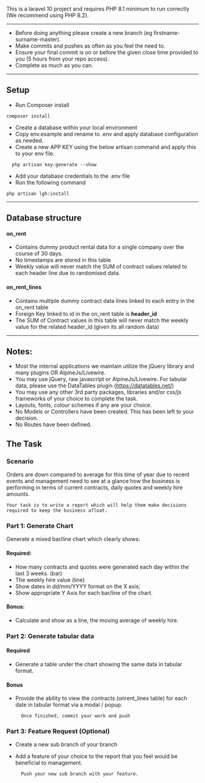 This is a laravel 10 project and requires PHP 8.1 minimum to run correctly (We recommend using PHP 8.2).

---

- Before doing anything please create a new branch (eg firstname-surname-master).
- Make commits and pushes as often as you feel the need to.
- Ensure your final commit is on or before the given close time provided to you (5 hours from your repo access).
- Complete as much as you can.

---

## Setup

- Run Composer install
```
composer install
```
- Create a database within your local environment
- Copy env.example and rename to .env and apply database configuration as needed.
- Create a new APP KEY using the below artisan command and apply this to your env file.
```
  php artisan key:generate --show
```
- Add your database credentials to the .env file
- Run the following command
```
php artisan lgh:install
```

---

## Database structure

#### on_rent

- Contains dummy product rental data for a single company over the course of 30 days.
- No timestamps are stored in this table
- Weekly value will never match the SUM of contract values related to each header line due to randomised data.

#### on_rent_lines

- Contains multiple dummy contract data lines linked to each entry in the on_rent table
- Foreign Key linked to id in the on_rent table is **header_id**
- The SUM of Contract values in this table will never match the weekly value for the related header_id (given its all random data)
---

## Notes:

- Most the internal applications we maintain utilize the jQuery library and many plugins OR AlpineJs/Livewire.
- You may use jQuery, raw javascript or AlpineJs/Livewire. For tabular data, please use the DataTables plugin (https://datatables.net/)
- You may use any other 3rd party packages, libraries and/or css/js frameworks of your choice to complete the task.
- Layouts, fonts, colour schemes if any are your choice.
- No Models or Controllers have been created. This has been left to your decision.
- No Routes have been defined.

## The Task

### Scenario

Orders are down compared to average for this time of year due to recent events and management need to see at a glance how the business is performing in terms of current contracts, daily quotes and weekly hire amounts.

    Your task is to write a report which will help them make decisions required to keep the business afloat.

### Part 1: Generate Chart

Generate a mixed bar/line chart which clearly shows:

#### Required:

- How many contracts and quotes were generated each day within the last 3 weeks. (bar)
- The weekly hire value (line)
- Show dates in dd/mm/YYYY format on the X axis;
- Show appropriate Y Axis for each bar/line of the chart.

#### Bonus:

- Calculate and show as a line, the moving average of weekly hire.

### Part 2: Generate tabular data

#### Required

- Generate a table under the chart showing the same data in tabular format.

#### Bonus

- Provide the ability to view the contracts (onrent_lines table) for each date in tabular format via a modal / popup.

        Once finished, commit your work and push

### Part 3: Feature Request (Optional)

- Create a new sub branch of your branch
- Add a feature of your choice to the report that you feel would be beneficial to management.

        Push your new sub branch with your feature.
